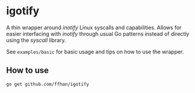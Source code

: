 # igotify

A thin wrapper around *inotify* Linux syscalls and capabilities. Allows for easier interfacing with *inotify* through
usual Go patterns instead of directly using the *syscall* library.

See `examples/basic` for basic usage and tips on how to use the wrapper.

## How to use

`go get github.com/ffhan/igotify`
